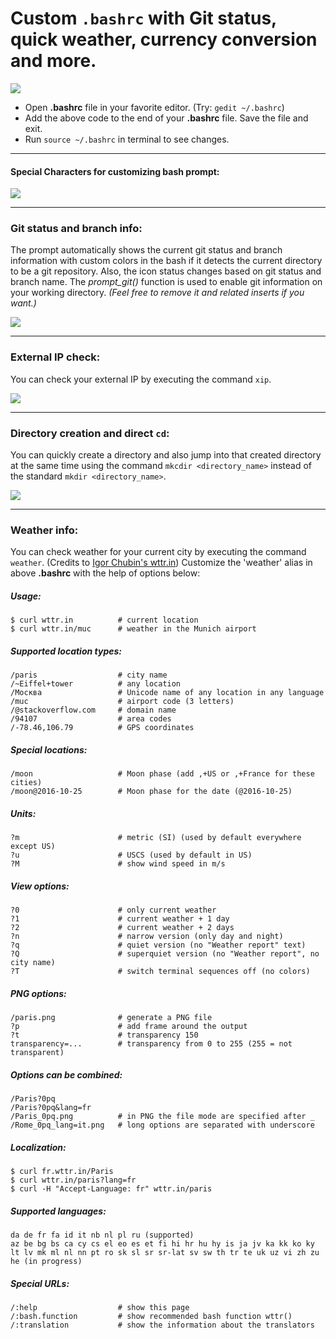 # Custom `.bashrc` with Git status, quick weather, currency conversion and more.
![](https://user-images.githubusercontent.com/19870554/50668885-f82dc580-0f8f-11e9-95e2-f7ddef63c8a3.png)
* Open **.bashrc** file in your favorite editor. (Try: `gedit ~/.bashrc`)
* Add the above code to the end of your **.bashrc** file. Save the file and exit.
* Run `source ~/.bashrc` in terminal to see changes.
***
#### Special Characters for customizing bash prompt:

![](https://user-images.githubusercontent.com/19870554/50667767-ed236700-0f88-11e9-9f5a-cca2121646cf.png)

***
### Git status and branch info:
The prompt automatically shows the current git status and branch information with custom colors in the bash if it detects the current directory to be a git repository. Also, the icon status changes based on git status and branch name. The *prompt_git()* function is used to enable git information on your working directory. *(Feel free to remove it and related inserts if you want.)*

![](https://user-images.githubusercontent.com/19870554/50668252-dcc0bb80-0f8b-11e9-9940-1f3f82765857.png)


***
### External IP check:
You can check your external IP by executing the command `xip`.

![](https://user-images.githubusercontent.com/19870554/50669044-db45c200-0f90-11e9-8c23-95a625eb55b1.png)


***
### Directory creation and direct `cd`:
You can quickly create a directory and also jump into that created directory at the same time using the command `mkcdir <directory_name>` instead of the standard `mkdir <directory_name>`.

![](https://user-images.githubusercontent.com/19870554/50669103-40011c80-0f91-11e9-9deb-98e5f8118775.png)


***
### Weather info:
You can check weather for your current city by executing the command `weather`.
(Credits to [Igor Chubin's wttr.in](https://github.com/chubin/wttr.in "GitHub Page for wttr.in"))
Customize the 'weather' alias in above **.bashrc** with the help of options below:
##### Usage:
    $ curl wttr.in          # current location
    $ curl wttr.in/muc      # weather in the Munich airport

##### Supported location types:
    /paris                  # city name
    /~Eiffel+tower          # any location
    /Москва                 # Unicode name of any location in any language
    /muc                    # airport code (3 letters)
    /@stackoverflow.com     # domain name
    /94107                  # area codes
    /-78.46,106.79          # GPS coordinates

##### Special locations:
    /moon                   # Moon phase (add ,+US or ,+France for these cities)
    /moon@2016-10-25        # Moon phase for the date (@2016-10-25)

##### Units:
    ?m                      # metric (SI) (used by default everywhere except US)
    ?u                      # USCS (used by default in US)
    ?M                      # show wind speed in m/s

##### View options:
    ?0                      # only current weather
    ?1                      # current weather + 1 day
    ?2                      # current weather + 2 days
    ?n                      # narrow version (only day and night)
    ?q                      # quiet version (no "Weather report" text)
    ?Q                      # superquiet version (no "Weather report", no city name)
    ?T                      # switch terminal sequences off (no colors)

##### PNG options:
    /paris.png              # generate a PNG file
    ?p                      # add frame around the output
    ?t                      # transparency 150
    transparency=...        # transparency from 0 to 255 (255 = not transparent)

##### Options can be combined:
    /Paris?0pq
    /Paris?0pq&lang=fr
    /Paris_0pq.png          # in PNG the file mode are specified after _
    /Rome_0pq_lang=it.png   # long options are separated with underscore

##### Localization:
    $ curl fr.wttr.in/Paris
    $ curl wttr.in/paris?lang=fr
    $ curl -H "Accept-Language: fr" wttr.in/paris

##### Supported languages:
    da de fr fa id it nb nl pl ru (supported)
    az be bg bs ca cy cs el eo es et fi hi hr hu hy is ja jv ka kk ko ky lt lv mk ml nl nn pt ro sk sl sr sr-lat sv sw th tr te uk uz vi zh zu he (in progress)

##### Special URLs:
    /:help                  # show this page
    /:bash.function         # show recommended bash function wttr()
    /:translation           # show the information about the translators

